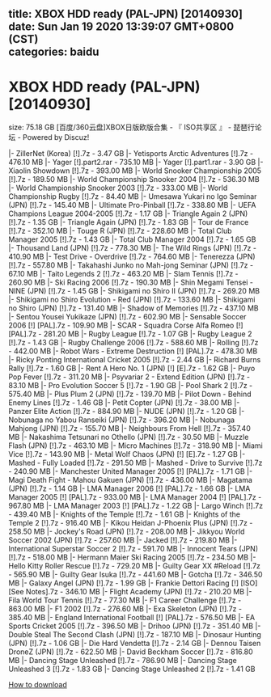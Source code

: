 
title: XBOX HDD ready (PAL-JPN) [20140930]
date: Sun Jan 19 2020 13:39:07 GMT+0800 (CST)    
categories: baidu
---

# XBOX HDD ready (PAL-JPN) [20140930]
size: 75.18 GB
 [百度/360云盘]XBOX日版欧版合集 - 『 ISO共享区 』 - 琵琶行论坛 - Powered by Discuz!
 
|- ZillerNet (Korea) [!].7z - 3.47 GB
|- Yetisports Arctic Adventures [!].7z - 476.10 MB
|- Yager [!].part2.rar - 735.10 MB
|- Yager [!].part1.rar - 3.90 GB
|- Xiaolin Showdown [!].7z - 393.00 MB
|- World Snooker Championship 2005 [!].7z - 189.50 MB
|- World Championship Snooker 2004 [!].7z - 536.30 MB
|- World Championship Snooker 2003 [!].7z - 333.00 MB
|- World Championship Rugby [!].7z - 84.40 MB
|- Umesawa Yukari no Igo Seminar (JPN) [!].7z - 145.40 MB
|- Ultimate Pro-Pinball [!].7z - 338.80 MB
|- UEFA Champions League 2004-2005 [!].7z - 1.17 GB
|- Triangle Again 2 (JPN) [!].7z - 1.35 GB
|- Triangle Again (JPN) [!].7z - 1.83 GB
|- Tour de France [!].7z - 352.10 MB
|- Touge R (JPN) [!].7z - 228.60 MB
|- Total Club Manager 2005 [!].7z - 1.43 GB
|- Total Club Manager 2004 [!].7z - 1.65 GB
|- Thousand Land (JPN) [!].7z - 778.30 MB
|- The Wild Rings (JPN) [!].7z - 410.90 MB
|- Test Drive - Overdrive [!].7z - 764.60 MB
|- Tenerezza (JPN) [!].7z - 557.80 MB
|- Takahashi Junko no Mah-jong Seminar (JPN) [!].7z - 67.10 MB
|- Taito Legends 2 [!].7z - 463.20 MB
|- Slam Tennis [!].7z - 260.90 MB
|- Ski Racing 2006 [!].7z - 190.30 MB
|- Shin Megami Tensei - NINE (JPN) [!].7z - 1.45 GB
|- Shikigami no Shiro II (JPN) [!].7z - 269.20 MB
|- Shikigami no Shiro Evolution - Red (JPN) [!].7z - 133.60 MB
|- Shikigami no Shiro (JPN) [!].7z - 131.40 MB
|- Shadow of Memories [!].7z - 437.10 MB
|- Sentou Yousei Yukikaze (JPN) [!].7z - 602.90 MB
|- Sensable Soccer 2006 [!] [PAL].7z - 109.90 MB
|- SCAR - Squadra Corse Alfa Romeo [!] [PAL].7z - 281.20 MB
|- Rugby League [!].7z - 1.07 GB
|- Rugby League 2 [!].7z - 1.43 GB
|- Rugby Challenge 2006 [!].7z - 588.60 MB
|- Rolling [!].7z - 442.00 MB
|- Robot Wars - Extreme Destruction [!] [PAL].7z - 478.30 MB
|- Ricky Ponting International Cricket 2005 [!].7z - 2.44 GB
|- Richard Burns Rally [!].7z - 1.60 GB
|- Rent A Hero No. 1 (JPN) [!] [E].7z - 1.62 GB
|- Puyo Pop Fever [!].7z - 311.20 MB
|- Psyvariar 2 - Extend Edition (JPN) [!].7z - 83.10 MB
|- Pro Evolution Soccer 5 [!].7z - 1.90 GB
|- Pool Shark 2 [!].7z - 575.40 MB
|- Plus Plum 2 (JPN) [!].7z - 139.70 MB
|- Pilot Down - Behind Enemy Lines [!].7z - 1.46 GB
|- Petit Copter (JPN) [!].7z - 38.00 MB
|- Panzer Elite Action [!].7z - 884.90 MB
|- NUDE (JPN) [!].7z - 1.20 GB
|- Nobunaga no Yabou Ranseiki (JPN) [!].7z - 396.20 MB
|- Nobunaga Mahjong (JPN) [!].7z - 155.70 MB
|- Neighbours From Hell [!].7z - 357.40 MB
|- Nakashima Tetsunari no Othello (JPN) [!].7z - 30.50 MB
|- Muzzle Flash (JPN) [!].7z - 463.10 MB
|- Micro Machines [!].7z - 318.90 MB
|- Miami Vice [!].7z - 143.90 MB
|- Metal Wolf Chaos (JPN) [!] [E].7z - 1.27 GB
|- Mashed - Fully Loaded [!].7z - 291.50 MB
|- Mashed - Drive to Survive [!].7z - 240.90 MB
|- Manchester United Manager 2005 [!] [PAL].7z - 1.71 GB
|- Magi Death Fight - Mahou Gakuen (JPN) [!].7z - 436.00 MB
|- Magatama (JPN) [!].7z - 1.14 GB
|- LMA Manager 2006 [!] [PAL].7z - 1.66 GB
|- LMA Manager 2005 [!] [PAL].7z - 933.00 MB
|- LMA Manager 2004 [!] [PAL].7z - 967.80 MB
|- LMA Manager 2003 [!] [PAL].7z - 1.22 GB
|- Largo Winch [!].7z - 439.40 MB
|- Knights of the Temple [!].7z - 1.61 GB
|- Knights of the Temple 2 [!].7z - 916.40 MB
|- Kikou Heidan J-Phoenix Plus (JPN) [!].7z - 258.50 MB
|- Jockey's Road (JPN) [!].7z - 208.00 MB
|- Jikkyou World Soccer 2002 (JPN) [!].7z - 257.60 MB
|- Jacked [!].7z - 219.80 MB
|- International Superstar Soccer 2 [!].7z - 591.70 MB
|- Innocent Tears (JPN) [!].7z - 518.00 MB
|- Hermann Maier Ski Racing 2005 [!].7z - 234.50 MB
|- Hello Kitty Roller Rescue [!].7z - 729.20 MB
|- Guilty Gear XX #Reload [!].7z - 565.90 MB
|- Guilty Gear Isuka [!].7z - 441.60 MB
|- Gotcha [!].7z - 346.50 MB
|- Galaxy Angel (JPN) [!].7z - 1.99 GB
|- Frankie Dettori Racing [!] [ISO] [See Notes].7z - 346.10 MB
|- Flight Academy (JPN) [!].7z - 210.20 MB
|- Fila World Tour Tennis [!].7z - 77.30 MB
|- F1 Career Challenge [!].7z - 863.00 MB
|- F1 2002 [!].7z - 276.60 MB
|- Exa Skeleton (JPN) [!].7z - 385.40 MB
|- England International Football [!] [PAL].7z - 576.50 MB
|- EA Sports Cricket 2005 [!].7z - 396.50 MB
|- Drihoo (JPN) [!].7z - 351.40 MB
|- Double Steal The Second Clash (JPN) [!].7z - 187.10 MB
|- Dinosaur Hunting (JPN) [!].7z - 1.06 GB
|- Die Hard Vendetta [!].7z - 2.14 GB
|- Dennou Taisen DroneZ (JPN) [!].7z - 622.50 MB
|- David Beckham Soccer [!].7z - 816.80 MB
|- Dancing Stage Unleashed [!].7z - 786.90 MB
|- Dancing Stage Unleashed 3 [!].7z - 1.83 GB
|- Dancing Stage Unleashed 2 [!].7z - 1.41 GB

[How to download](https://bpcam.bemobtrk.com/go/2ceec3aa-1ca2-46d6-b9ff-aaa5c184517c?jno=5519)